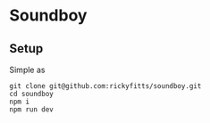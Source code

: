 # Soundboy

## Setup

Simple as

```shell
git clone git@github.com:rickyfitts/soundboy.git
cd soundboy
npm i
npm run dev
```